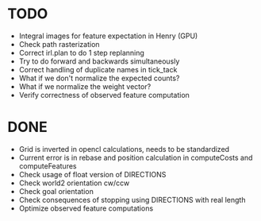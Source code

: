 TODO
====

  * Integral images for feature expectation in Henry (GPU)
  * Check path rasterization
  * Correct irl.plan to do 1 step replanning
  * Try to do forward and backwards simultaneously
  * Correct handling of duplicate names in tick_tack
  * What if we don't normalize the expected counts?
  * What if we normalize the weight vector?
  * Verify correctness of observed feature computation

DONE
====
  * Grid is inverted in opencl calculations, needs to be standardized
  * Current error is in rebase and position calculation in computeCosts and computeFeatures
  * Check usage of float version of DIRECTIONS
  * Check world2 orientation cw/ccw
  * Check goal orientation
  * Check consequences of stopping using DIRECTIONS with real length
  * Optimize observed feature computations
